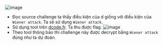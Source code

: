 ![image](https://hackmd.io/_uploads/HJKNqIHta.png)
- Đọc source challenge ta thấy điều kiện của d giống với điều kiện của `Wiener attack`. Ta sẽ sử dụng `Wiener attack`.
- Sử dụng tool trên [dcode.fr](https://www.dcode.fr/). Ta thu được flag.
![image](https://hackmd.io/_uploads/HJcnj8SFa.png)
- Theo tool thông báo thì challenge này được decrypt bằng `Wiener attack` đúng như ta dự đoán.
